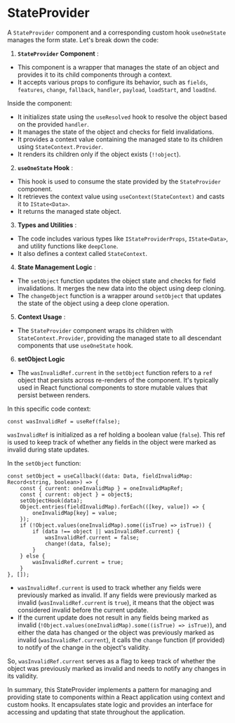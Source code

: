 # StateProvider

A `StateProvider` component and a corresponding custom hook `useOneState` manages the form state. Let's break down the code: 

1. **`StateProvider` Component** :

- This component is a wrapper that manages the state of an object and provides it to its child components through a context. 
- It accepts various props to configure its behavior, such as `fields`, `features`, `change`, `fallback`, `handler`, `payload`, `loadStart`, and `loadEnd`. 

Inside the component: 

- It initializes state using the `useResolved` hook to resolve the object based on the provided `handler`.
- It manages the state of the object and checks for field invalidations. 
- It provides a context value containing the managed state to its children using `StateContext.Provider`. 
- It renders its children only if the object exists (`!!object`). 

2. **`useOneState` Hook** : 
- This hook is used to consume the state provided by the `StateProvider` component. 
- It retrieves the context value using `useContext(StateContext)` and casts it to `IState<Data>`.
- It returns the managed state object. 

3. **Types and Utilities** : 

- The code includes various types like `IStateProviderProps`, `IState<Data>`, and utility functions like `deepClone`. 
- It also defines a context called `StateContext`. 

4. **State Management Logic** :

- The `setObject` function updates the object state and checks for field invalidations. It merges the new data into the object using deep cloning. 
- The `changeObject` function is a wrapper around `setObject` that updates the state of the object using a deep clone operation. 

5. **Context Usage** : 

- The `StateProvider` component wraps its children with `StateContext.Provider`, providing the managed state to all descendant components that use `useOneState` hook.

6. **setObject Logic**

- The `wasInvalidRef.current` in the `setObject` function refers to a `ref` object that persists across re-renders of the component. It's typically used in React functional components to store mutable values that persist between renders.

In this specific code context:

```tsx
const wasInvalidRef = useRef(false);
```

`wasInvalidRef` is initialized as a ref holding a boolean value (`false`). This ref is used to keep track of whether any fields in the object were marked as invalid during state updates.

In the `setObject` function:

```tsx
const setObject = useCallback((data: Data, fieldInvalidMap: Record<string, boolean>) => {
    const { current: oneInvalidMap } = oneInvalidMapRef;
    const { current: object } = object$;
    setObjectHook(data);
    Object.entries(fieldInvalidMap).forEach(([key, value]) => {
        oneInvalidMap[key] = value;
    });
    if (!Object.values(oneInvalidMap).some((isTrue) => isTrue)) {
        if (data !== object || wasInvalidRef.current) {
            wasInvalidRef.current = false;
            change!(data, false);
        }
    } else {
        wasInvalidRef.current = true;
    }
}, []);
```
 
- `wasInvalidRef.current` is used to track whether any fields were previously marked as invalid. If any fields were previously marked as invalid (`wasInvalidRef.current` is `true`), it means that the object was considered invalid before the current update. 
- If the current update does not result in any fields being marked as invalid (`!Object.values(oneInvalidMap).some((isTrue) => isTrue)`), and either the data has changed or the object was previously marked as invalid (`wasInvalidRef.current`), it calls the `change` function (if provided) to notify of the change in the object's validity.

So, `wasInvalidRef.current` serves as a flag to keep track of whether the object was previously marked as invalid and needs to notify any changes in its validity.

In summary, this StateProvider implements a pattern for managing and providing state to components within a React application using context and custom hooks. It encapsulates state logic and provides an interface for accessing and updating that state throughout the application.
